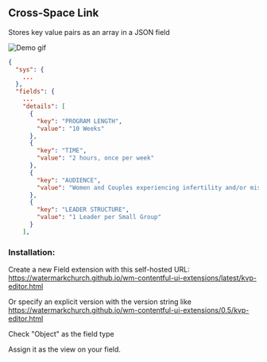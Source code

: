 ## Cross-Space Link

Stores key value pairs as an array in a JSON field

![Demo gif](../../readmedoc/kvp-editor.gif)


```json
{
  "sys": {
    ...
  },
  "fields": {
    ...
    "details": [
      {
        "key": "PROGRAM LENGTH",
        "value": "10 Weeks"
      },
      {
        "key": "TIME",
        "value": "2 hours, once per week"
      },
      {
        "key": "AUDIENCE",
        "value": "Women and Couples experiencing infertility and/or miscarriage"
      },
      {
        "key": "LEADER STRUCTURE",
        "value": "1 Leader per Small Group"
      }
    ],
```

### Installation:
Create a new Field extension with this self-hosted URL:  
https://watermarkchurch.github.io/wm-contentful-ui-extensions/latest/kvp-editor.html

Or specify an explicit version with the version string like  
https://watermarkchurch.github.io/wm-contentful-ui-extensions/0.5/kvp-editor.html

Check "Object" as the field type

Assign it as the view on your field.
